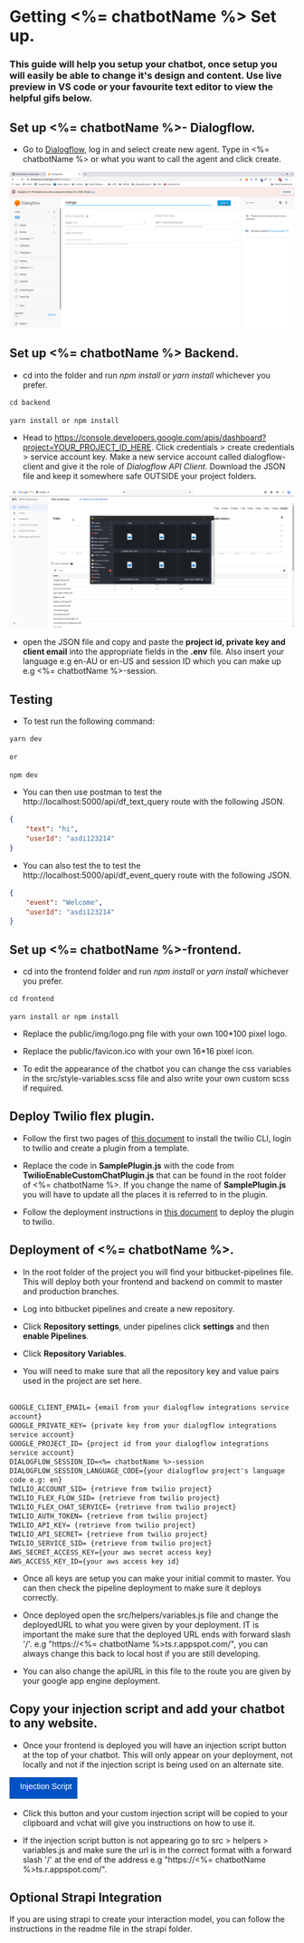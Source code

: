 # Getting <%= chatbotName %> Set up.
### This guide will help you setup your chatbot, once setup you will easily be able to change it's design and content. Use live preview in VS code or your favourite text editor to view the helpful gifs below.

## Set up <%= chatbotName %>- Dialogflow.

*  Go to [Dialogflow](https://www.dialogflow.com), log in and select create new agent. Type in <%= chatbotName %> or what you want to call the agent and click create.

![create dialogflowagent](./set-up-imgs/1.png "Create Dialogflow Agent")

## Set up <%= chatbotName %> Backend.

* cd into the folder and run *npm install* or *yarn install* whichever you prefer.

``` terminal
cd backend

yarn install or npm install
```

* Head to https://console.developers.google.com/apis/dashboard?project=YOUR_PROJECT_ID_HERE. Click credentials > create credentials > service account key. Make a new service account called dialogflow-client and give it the role of *Dialogflow API Client*. Download the JSON file and keep it somewhere safe OUTSIDE your project folders. 

![df client](./set-up-imgs/2.gif "df client")

* open the JSON file and copy and paste the **project id, private key and client email** into the appropriate fields in the **.env** file. Also insert your language e.g en-AU or en-US and session ID which you can make up e.g <%= chatbotName %>-session.

## Testing 

* To test run the following command: 

```  terminal
yarn dev

or 

npm dev 
```

* You can then use postman to test the http://localhost:5000/api/df_text_query route with the following JSON. 

```JSON
{
	"text": "hi",
	"userId": "asdi123214"
}
```

* You can also test the to test the http://localhost:5000/api/df_event_query route with the following JSON. 

```JSON
{
	"event": "Welcome",
	"userId": "asdi123214"
}
```

## Set up <%= chatbotName %>-frontend.

* cd into the frontend folder and run *npm install* or *yarn install* whichever you prefer.

``` terminal
cd frontend 

yarn install or npm install
```

* Replace the public/img/logo.png file with your own 100*100 pixel logo.

* Replace the public/favicon.ico with your own 16*16 pixel icon. 

* To edit the appearance of the chatbot you can change the css variables in the src/style-variables.scss file and also write your own custom scss if required.

## Deploy Twilio flex plugin.
* Follow the first two pages of [this document](https://www.twilio.com/docs/flex/quickstart/getting-started-plugin) to install the twilio CLI, login to twilio and create a plugin from a template. 

* Replace the code in **SamplePlugin.js** with the code from **TwilioEnableCustomChatPlugin.js** that can be found in the root folder of <%= chatbotName %>. If you change the name of **SamplePlugin.js** you will have to update all the places it is referred to in the plugin.

* Follow the deployment instructions in [this document](https://www.twilio.com/docs/flex/quickstart/getting-started-plugin) to deploy the plugin to twilio.

## Deployment of <%= chatbotName %>.

* In the root folder of the project you will find your bitbucket-pipelines file. This will deploy both your frontend and backend on commit to master and production branches. 

* Log into bitbucket pipelines and create a new repository. 
* Click **Repository settings**, under pipelines click **settings** and then **enable Pipelines**.
* Click **Repository Variables**.
*  You will need to make sure that all the repository key and value pairs used in the project are set here. 

```.env

GOOGLE_CLIENT_EMAIL= {email from your dialogflow integrations service account}
GOOGLE_PRIVATE_KEY= {private key from your dialogflow integrations service account}
GOOGLE_PROJECT_ID= {project id from your dialogflow integrations service account}
DIALOGFLOW_SESSION_ID=<%= chatbotName %>-session
DIALOGFLOW_SESSION_LANGUAGE_CODE={your dialogflow project's language code e.g: en}
TWILIO_ACCOUNT_SID= {retrieve from twilio project}
TWILIO_FLEX_FLOW_SID= {retrieve from twilio project}
TWILIO_FLEX_CHAT_SERVICE= {retrieve from twilio project}
TWILIO_AUTH_TOKEN= {retrieve from twilio project}
TWILIO_API_KEY= {retrieve from twilio project}
TWILIO_API_SECRET= {retrieve from twilio project}
TWILIO_SERVICE_SID= {retrieve from twilio project}
AWS_SECRET_ACCESS_KEY={your aws secret access key}
AWS_ACCESS_KEY_ID={your aws access key id}

```

* Once all keys are setup you can make your initial commit to master. You can then check the pipeline deployment to make sure it deploys correctly.

* Once deployed open the src/helpers/variables.js file and change the deployedURL to what you were given by your deployment. IT is important the make sure that the deployed URL ends with forward slash '/'. e.g "https://<%= chatbotName %>ts.r.appspot.com/", you can always change this back to local host if you are still developing.

* You can also change the apiURL in this file to the route you are given by your google app engine deployment. 

## Copy your injection script and add your chatbot to any website. 

* Once your frontend is deployed you will have an injection script button at the top of your chatbot. This will only appear on your deployment, not locally and not if the injection script is being used on an alternate site. 

![injection script button](./set-up-imgs/3.png "injection script button")

* Click this button and your custom injection script will be copied to your clipboard and vchat will give you instructions on how to use it. 

* If the injection script button is not appearing go to src > helpers > variables.js and make sure the url is in the correct format with a forward slash '/' at the end of the address e.g "https://<%= chatbotName %>ts.r.appspot.com/".

## Optional Strapi Integration

If you are using strapi to create your interaction model, you can follow the instructions in the readme file in the strapi folder. 
